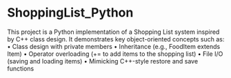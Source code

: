 # ShoppingList_Python

This project is a Python implementation of a Shopping List system inspired by C++ class design.
It demonstrates key object-oriented concepts such as:
	•	Class design with private members
	•	Inheritance (e.g., FoodItem extends Item)
	•	Operator overloading (+= to add items to the shopping list)
	•	File I/O (saving and loading items)
	•	Mimicking C++-style restore and save functions